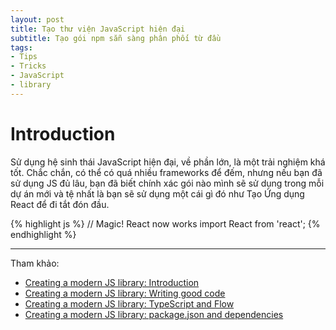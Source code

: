 ```yaml
---
layout: post
title: Tạo thư viện JavaScript hiện đại
subtitle: Tạo gói npm sẵn sàng phân phối từ đầu
tags:
- Tips
- Tricks
- JavaScript
- library
---
```


# Introduction

Sử dụng hệ sinh thái JavaScript hiện đại, về phần lớn, là một trải nghiệm khá tốt. Chắc chắn, có thể có quá nhiều frameworks để đếm, nhưng nếu bạn đã sử dụng JS đủ lâu, bạn đã biết chính xác gói nào mình sẽ sử dụng trong mỗi dự án mới và tệ nhất là bạn sẽ sử dụng một cái gì đó như Tạo Ứng dụng React để đi tắt đón đầu.

{% highlight js %}
// Magic! React now works
import React from 'react';
{% endhighlight %}



-----
Tham khảo:
- [Creating a modern JS library: Introduction](https://dev.to/101arrowz/creating-a-modern-js-library-introduction-1a0c)
- [Creating a modern JS library: Writing good code](https://dev.to/101arrowz/creating-a-modern-js-library-writing-good-code-170a)
- [Creating a modern JS library: TypeScript and Flow](https://dev.to/101arrowz/creating-a-modern-js-library-typescript-and-flow-3ge)
- [Creating a modern JS library: package.json and dependencies](https://dev.to/101arrowz/creating-a-modern-js-library-package-json-and-dependencies-5ek9)